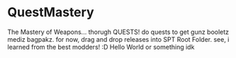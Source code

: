 # QuestMastery
The Mastery of Weapons... thorugh QUESTS! do quests to get gunz booletz mediz bagpakz.  for now, drag and drop releases into SPT Root Folder. see, i learned from the best modders! :D Hello World or something idk

